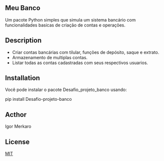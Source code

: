 ## Meu Banco

Um pacote Python simples que simula um sistema bancário com funcionalidades basicas de criação de contas e operações.

## Description

- Criar contas bancárias com tilular, funções de depósito, saque e extrato.
- Armazenamento de multiplas contas.
- Listar todas as contas cadastradas com seus respectivos usuarios.

## Installation

Você pode instalar o pacote Desafio_projeto_banco usando:

pip install Desafio-projeto-banco

## Acthor

Igor Merkaro

## License

[MIT](LICENSE)
